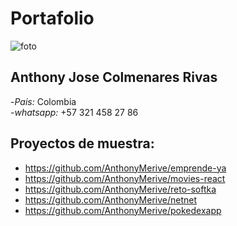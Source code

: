# Portafolio
![foto](https://user-images.githubusercontent.com/87150629/129364993-929534b4-728c-408b-b47c-00480d0d427f.png)
## Anthony Jose Colmenares Rivas

-*Pais:* Colombia<br>
-*whatsapp:* +57 321 458 27 86

## Proyectos de muestra:

- https://github.com/AnthonyMerive/emprende-ya
- https://github.com/AnthonyMerive/movies-react
- https://github.com/AnthonyMerive/reto-softka
- https://github.com/AnthonyMerive/netnet
- https://github.com/AnthonyMerive/pokedexapp
 
